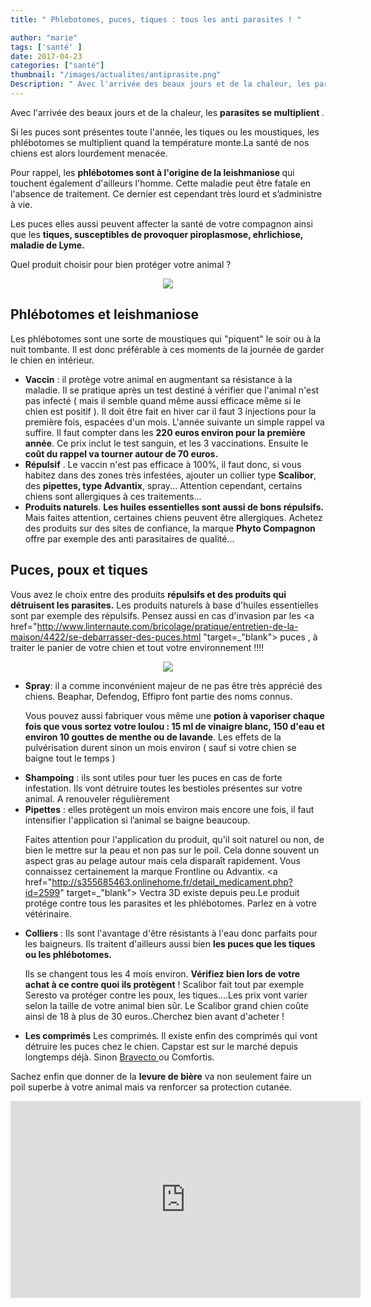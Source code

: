 ```yaml
---
title: " Phlebotomes, puces, tiques : tous les anti parasites ! "

author: "marie"
tags: ['santé' ]
date: 2017-04-23
categories: ["santé"]
thumbnail: "/images/actualites/antiprasite.png"
Description: " Avec l'arrivée des beaux jours et de la chaleur, les parasites se multiplient. Si les puces sont présentes toute l'année, les tiques ou les moustiques, les phlébotomes se multiplient quand la température monte.La santé de nos chiens est alors lourdement menacée.  "
---
```

Avec l'arrivée des beaux jours et de la chaleur, les <b>parasites se multiplient </b>.

Si les puces sont présentes toute l'année, les tiques ou les moustiques, les phlébotomes se multiplient quand la température monte.La santé de nos chiens est alors lourdement menacée.

Pour rappel, les <b>phlébotomes sont à l'origine de la leishmaniose </b> qui touchent également d'ailleurs l'homme. Cette maladie peut être fatale en l'absence de traitement. Ce dernier est cependant très lourd et s’administre à vie.

Les puces elles aussi peuvent affecter la santé de votre compagnon ainsi que les <b>tiques, susceptibles de provoquer piroplasmose, ehrlichiose, maladie de Lyme. </b>

Quel produit choisir pour bien protéger votre animal ?



<p align="center"><img src="/images/actualites/anti-puce.jpg" class="img-responsive">


<h2> Phlébotomes et leishmaniose </h2>


Les phlébotomes sont une sorte de moustiques qui "piquent" le soir ou à la nuit tombante. Il est donc préférable à ces moments de la journée de garder le chien en intérieur.
<ul><li><b>Vaccin</b> : il protège votre animal en augmentant sa résistance à la maladie. Il se pratique après un test destiné à vérifier que l'animal n'est pas infecté ( mais il semble quand même aussi efficace même si le chien est positif ). Il doit être fait en hiver car il faut 3 injections pour la première fois, espacées d'un mois. L'année suivante un simple rappel va suffire.
Il faut compter dans les <b>220 euros environ pour la première année</b>. Ce prix inclut le test sanguin, et les 3 vaccinations. Ensuite le <b>coût du rappel va tourner autour de 70 euros.</b></li>
<li><b> Répulsif</b> . Le vaccin n'est pas efficace à 100%, il faut donc, si vous habitez dans des zones très infestées, ajouter un collier type <b>Scalibor</b>, des <b>pipettes, type Advantix</b>, spray... Attention cependant, certains chiens sont allergiques à ces traitements...</li>
<li><b>Produits naturels</b>. <b>Les huiles essentielles sont aussi de bons répulsifs.</b>  Mais faites attention, certaines chiens peuvent être allergiques. Achetez des produits sur des sites de confiance, la marque <b>Phyto Compagnon</b> offre par exemple des anti parasitaires de qualité...</li></ul>



<h2>  Puces, poux et tiques </h2>

Vous avez le choix entre des produits <b>répulsifs et des produits qui détruisent les parasites.</b> Les produits naturels à base d'huiles essentielles sont par exemple des répulsifs. Pensez aussi en cas d'invasion par les <a href="http://www.linternaute.com/bricolage/pratique/entretien-de-la-maison/4422/se-debarrasser-des-puces.html "target=_"blank"> puces </a>, à traiter le panier de votre chien et tout votre environnement !!!!

<p align="center"><img src="/images/actualites/chiengratte.jpg" class="img-responsive">
<ul><li><b> Spray</b>: il a comme inconvénient majeur de ne pas être très apprécié des chiens. Beaphar, Defendog, Effipro font partie des noms connus.

 Vous pouvez aussi fabriquer vous même une <b>potion à vaporiser chaque fois que vous sortez votre loulou : 15 ml de vinaigre blanc, 150 d'eau et environ 10 gouttes de menthe ou de lavande</b>. Les effets de la pulvérisation durent sinon un mois environ ( sauf si votre chien se baigne tout le temps )</li>
 <li><b>Shampoing</b> : ils sont utiles pour tuer les puces en cas de forte infestation. Ils vont détruire toutes les bestioles présentes sur votre animal. A renouveler régulièrement </li>
 <li><b>Pipettes</b>  : elles protègent un mois environ mais encore une fois, il faut intensifier l'application si l’animal se baigne beaucoup.

 Faites attention pour l'application du produit, qu'il soit naturel ou non, de bien le mettre sur la peau et non pas sur le poil. Cela donne souvent un aspect gras au pelage autour mais cela disparaît rapidement. Vous connaissez certainement la marque Frontline ou Advantix. <a href="http://s355685463.onlinehome.fr/detail_medicament.php?id=2599" target=_"blank"> Vectra 3D </a>existe depuis peu.Le produit protége contre tous les parasites et les phlébotomes. Parlez en à votre vétérinaire.</li>
 <li><b>Colliers</b> : Ils sont l'avantage d'être résistants à l'eau donc parfaits pour les baigneurs. Ils traitent d'ailleurs aussi bien <b>les puces que les tiques ou les phlébotomes. </b>

 Ils se changent tous les 4 mois environ. <b>Vérifiez bien lors de votre achat à ce contre quoi ils protègent</b> ! Scalibor fait tout par exemple Seresto va protéger contre les poux, les tiques....Les prix vont varier selon la taille de votre animal bien sûr. Le Scalibor grand chien coûte ainsi de 18 à plus de 30 euros..Cherchez bien avant d'acheter !</li>
 <li><b> Les comprimés</b> Les comprimés. Il existe enfin des comprimés qui vont détruire les  puces chez le chien. Capstar est sur le marché depuis longtemps déjà. Sinon <a href="http://s355685463.onlinehome.fr/detail_medicament.php?id=2605" target=_"blank" > Bravecto </a> ou Comfortis.</li></ul>


Sachez enfin que donner de la <b>levure de bière</b> va non seulement faire un poil superbe à votre animal mais va renforcer sa protection cutanée.


<iframe width="560" height="315" src="https://www.youtube.com/embed/MIvghtuJN0g" frameborder="0" allowfullscreen></iframe>

